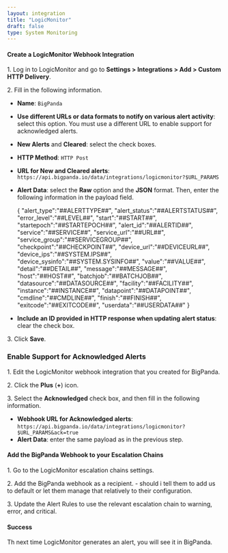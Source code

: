 ```yaml
---
layout: integration
title: "LogicMonitor"
draft: false
type: System Monitoring
---
```


#### Create a LogicMonitor Webhook Integration

1\. Log in to LogicMonitor and go to **Settings > Integrations > Add > Custom HTTP Delivery**.

2\. Fill in the following information.

* **Name**: `BigPanda`
* **Use different URLs or data formats to notify on various alert activity**: select this option. You must use a different URL to enable support for acknowledged alerts.
* **New Alerts** and **Cleared**: select the check boxes.
* **HTTP Method**: `HTTP Post`
* **URL for New and Cleared alerts**: `https://api.bigpanda.io/data/integrations/logicmonitor?$URL_PARAMS`
* **Alert Data**: select the **Raw** option and the **JSON** format. Then, enter the following information in the payload field.


    {
      "alert_type":"##ALERTTYPE##",
      "alert_status":"##ALERTSTATUS##",
      "error_level":"##LEVEL##",
      "start":"##START##",
      "startepoch":"##STARTEPOCH##",
      "alert_id":"##ALERTID##",
      "service":"##SERVICE##",
      "service_url":"##URL##",
      "service_group":"##SERVICEGROUP##",
      "checkpoint":"##CHECKPOINT##",
      "device_url":"##DEVICEURL##",
      "device_ips":"##SYSTEM.IPS##",
      "device_sysinfo":"##SYSTEM.SYSINFO##",
      "value":"##VALUE##",
      "detail":"##DETAIL##",
      "message":"##MESSAGE##",
      "host":"##HOST##",
      "batchjob":"##BATCHJOB##",
      "datasource":"##DATASOURCE##",
      "facility":"##FACILITY##",
      "instance":"##INSTANCE##",
      "datapoint":"##DATAPOINT##",
      "cmdline":"##CMDLINE##",
      "finish":"##FINISH##",
      "exitcode":"##EXITCODE##",
      "userdata":"##USERDATA##"
    }


* **Include an ID provided in HTTP response when updating alert status**: clear the check box.

3\. Click **Save**.

### Enable Support for Acknowledged Alerts

1\. Edit the LogicMonitor webhook integration that you created for BigPanda.

2\. Click the **Plus** (**+**) icon.

3\. Select the **Acknowledged** check box, and then fill in the following information.

* **Webhook URL for Acknowledged alerts**: `https://api.bigpanda.io/data/integrations/logicmonitor?$URL_PARAMS&ack=true`
* **Alert Data**: enter the same payload as in the previous step.
<!-- section-separator -->

#### Add the BigPanda Webhook to your Escalation Chains

1\. Go to the LogicMonitor escalation chains settings.

2\. Add the BigPanda webhook as a recipient. - should i tell them to add us to default or let them manage that relatively to their configuration.

3\. Update the Alert Rules to use the relevant escalation chain to warning, error, and critical.

<!-- section-separator -->

#### Success
Th next time LogicMonitor generates an alert, you will see it in BigPanda.
